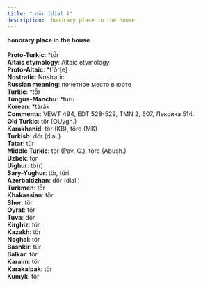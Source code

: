 ```yaml
---
title: " dör (dial.)"
description:  honorary place in the house
---
```

<p data-pagefind-weight="0.5">
<strong> honorary place in the house</strong><br><br>
<strong>Proto-Turkic</strong>:  *tȫr<br>
<strong>Altaic etymology</strong>:  Altaic etymology<br>
<strong> Proto-Altaic</strong>:  *t`ṓr[e]<br>
<strong>Nostratic</strong>:  Nostratic<br>
<strong>Russian meaning</strong>:  почетное место в юрте<br>
<strong>Turkic</strong>:  *tȫr<br>
<strong>Tungus-Manchu</strong>:  *turu<br>
<strong>Korean</strong>:  *tàràk<br>
<strong>Comments</strong>:  VEWT 494, EDT 528-529, TMN 2, 607, Лексика 514.<br>
<strong>Old Turkic</strong>:  tör (OUygh.)<br>
<strong>Karakhanid</strong>:  tör (KB), töre (MK)<br>
<strong>Turkish</strong>:  dör (dial.)<br>
<strong>Tatar</strong>:  tür<br>
<strong>Middle Turkic</strong>:  tör (Pav. C.), töre (Abush.)<br>
<strong>Uzbek</strong>:  tọr<br>
<strong>Uighur</strong>:  tö(r)<br>
<strong>Sary-Yughur</strong>:  tör, türi<br>
<strong>Azerbaidzhan</strong>:  dör (dial.)<br>
<strong>Turkmen</strong>:  tȫr<br>
<strong>Khakassian</strong>:  tör<br>
<strong>Shor</strong>:  tör<br>
<strong>Oyrat</strong>:  tör<br>
<strong>Tuva</strong>:  dör<br>
<strong>Kirghiz</strong>:  tör<br>
<strong>Kazakh</strong>:  tör<br>
<strong>Noghai</strong>:  tör<br>
<strong>Bashkir</strong>:  tür<br>
<strong>Balkar</strong>:  tör<br>
<strong>Karaim</strong>:  tör<br>
<strong>Karakalpak</strong>:  tör<br>
<strong>Kumyk</strong>:  tör<br>

</p>
